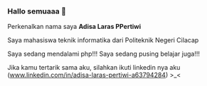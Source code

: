 ### Hallo semuaaa 👋

Perkenalkan nama saya **Adisa Laras PPertiwi**<br>

Saya mahasiswa teknik informatika dari Politeknik Negeri Cilacap

Saya sedang mendalami php!!! Saya sedang pusing belajar juga!!!

Jika kamu tertarik sama aku, silahkan ikuti linkedin nya aku (www.linkedin.com/in/adisa-laras-pertiwi-a63794284) >_<
